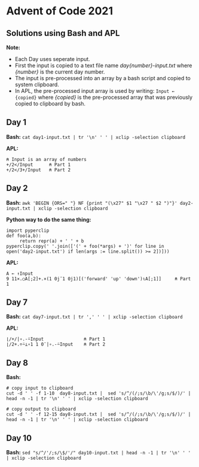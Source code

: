 # Advent of Code 2021
## Solutions using Bash and APL

**Note:** 
- Each Day uses seperate input. 
- First the input is copied to a text file name *day{number}-input.txt* where *{number}* is the current day number.
- The input is pre-processed into an array by a bash script and copied to system clipboard.
- In APL, the pre-processed input array is used by writing: `Input ← {copied}` where *{copied}* is the 
  pre-processed array that was previously copied to clipboard by bash.

## Day 1
**Bash:** `cat day1-input.txt | tr '\n' ' ' | xclip -selection clipboard`

**APL:**
```
⍝ Input is an array of numbers
+/2</Input      ⍝ Part 1
+/2</3+/Input   ⍝ Part 2
```

## Day 2
**Bash:** 
```awk 'BEGIN {ORS=" "} NF {print "(\x27" $1 "\x27 " $2 ")"}' day2-input.txt | xclip -selection clipboard```

**Python way to do the same thing:** 
```
import pyperclip
def foo(a,b):
     return repr(a) + ' ' + b
pyperclip.copy(' '.join(['(' + foo(*args) + ')' for line in open('day2-input.txt') if len(args := line.split()) >= 2])]))
```

**APL:**
```
A ← ↑Input
9 11×.○A[;2]+.×(1 0j¯1 0j1)[('forward' 'up' 'down')⍳A[;1]]     ⍝ Part 1
```

## Day 7
**Bash:** `cat day7-input.txt | tr ',' ' ' | xclip -selection clipboard`

**APL:**
```
⌊/+/|∘.-⍨Input               ⍝ Part 1
⌊/2+.÷⍨⊥∘1 1 0¨|∘.-⍨Input    ⍝ Part 2
```

## Day 8
**Bash:**
```
# copy input to clipboard
cut -d ' ' -f 1-10  day8-input.txt |  sed 's/^/(/;s/\b/\'/g;s/$/)/' | head -n -1 | tr '\n' ' ' | xclip -selection clipboard

# copy output to clipboard
cut -d ' ' -f 12-15 day8-input.txt |  sed 's/^/(/;s/\b/\'/g;s/$/)/' | head -n -1 | tr '\n' ' ' | xclip -selection clipboard
```

## Day 10
**Bash:** `sed "s/^/'/;s/\$/'/" day10-input.txt | head -n -1 | tr '\n' ' ' | xclip -selection clipboard`
